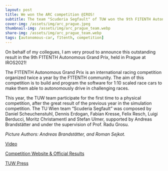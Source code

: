 ```yaml
---
layout: post
title: We won the ARC competition @IROS!
subtitle: The team "Scuderia Segfault" of TUW won the 9th F1TENTH Autonomous Grand Prix at IROS2021
cover-img: /assets/img/arc_prague.jpeg
thumbnail-img: /assets/img/arc_prague_team.webp
share-img: /assets/img/arc_prague_team.webp
tags: [autonomous-car, f1tenth, competition]
---
```

On behalf of my collegues, I am very proud to announce this outstanding result in the 9th F1TENTH Autonomous Grand Prix, held in Prague at IROS2021!

The F1TENTH Autonomous Grand Prix is an international racing competition organized twice a year by the F1TENTH community.
The aim of this competition is to build and program the software for 1:10 scaled race cars to make them able to autonomously drive in challenging races.

This year, the TUW team participate for the first time to a physical competition, after the great result of
the previous year in the simulation competition.
The TU Wien team “Scuderia Segfault” was composed by Daniel Scheuchenstuhl, Dennis Erdogan,
Fabian Kresse, Felix Resch, Luigi Berducci, Moritz Christamentl and Stefan Ulmer,
supported by Andreas Brandstätter and under the supervision of Prof. Radu Grosu.

*Picture Authors: Andreas Brandstätter, and Roman Sejkot.*

[Video](https://youtu.be/oI6xHDvLzOg)

[Competition Website & Official Results](https://iros2021.f1tenth.org/)

[TUW Press](https://informatics.tuwien.ac.at/news/2097)

